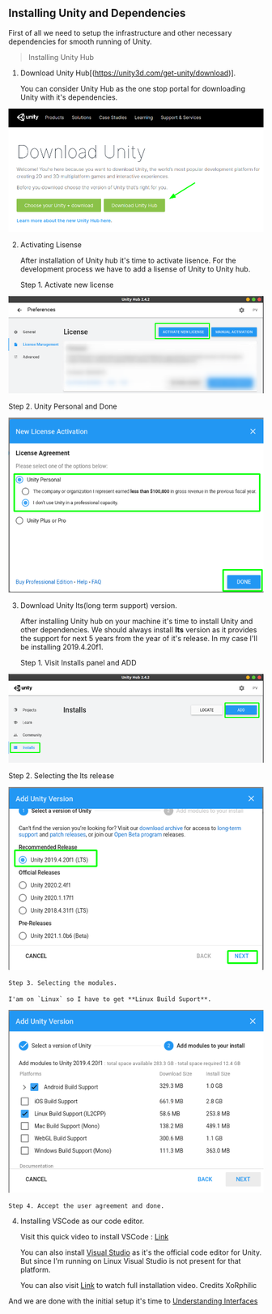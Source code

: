 ## Installing Unity and Dependencies

First of all we need to setup the infrastructure and other necessary dependencies for smooth running of Unity.

> Installing Unity Hub

1. Download Unity Hub[(https://unity3d.com/get-unity/download)].

   You can consider Unity Hub as the one stop portal for downloading Unity with it's dependencies.

![UnityHub](img/UnityHub.png)

2. Activating Lisense
   
   After installation of Unity hub it's time to activate lisence. For the development process we have to add a lisense of Unity to Unity hub.

   Step 1. Activate new license

![Act_Lis](img/Act_Lis_1.png)

   Step 2. Unity Personal and Done

![Act_Lis](img/Act_Lis_2.png)

3. Download Unity lts(long term support) version.
   
   After installing Unity hub on your machine it's time to install Unity and other dependencies. We should always install **lts** version as it provides the support for next 5 years from the year of it's release. In my case I'll be installing 2019.4.20f1.

   Step 1. Visit Installs panel and ADD

![Install](img/Install_1.png)

   Step 2. Selecting the lts release

![Install](img/Install_2.png)

    Step 3. Selecting the modules. 
    
    I'am on `Linux` so I have to get **Linux Build Suport**.

![Install](img/Install_3.png)

    Step 4. Accept the user agreement and done.

4. Installing VSCode as our code editor.

   Visit this quick video to install VSCode : [Link](https://www.youtube.com/watch?v=QXzYV3miuy4)

   You can also install [Visual Studio](https://visualstudio.microsoft.com/) as it's the official code editor for Unity. But since I'm running on Linux Visual Studio is not present for that platform.

    You can also visit [Link](https://www.youtube.com/watch?v=eHgh50G1E2A) to watch full installation video. Credits XoRphilic

And we are done with the initial setup it's time to [Understanding Interfaces](../Interface/README.md) 
